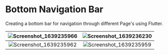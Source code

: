 # **Bottom Navigation Bar** 



Creating a bottom bar for navigation through different Page's using Flutter.



| ![Screenshot_1639235966](https://i.ibb.co/V3SWCQv/Screenshot-1639235966.png) | ![Screenshot_1639236230](https://i.ibb.co/jMbZ4yr/Screenshot-1639236230.png) |
| :----------------------------------------------------------: | :----------------------------------------------------------: |
| ![Screenshot_1639235962](https://i.ibb.co/SRK2MLW/Screenshot-1639235962.png) | ![Screenshot_1639235959](https://i.ibb.co/wdXwmx1/Screenshot-1639235959.png) |

